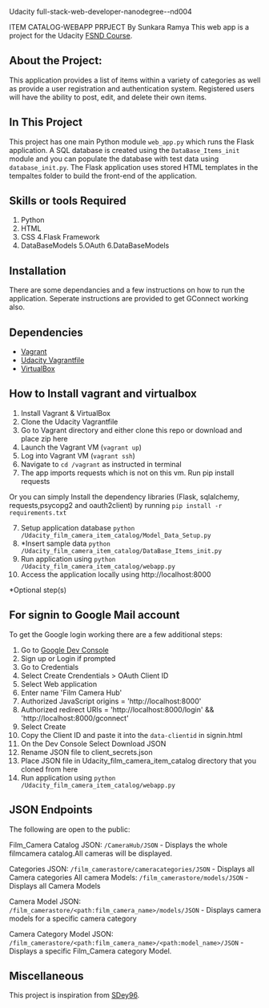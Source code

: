 Udacity  full-stack-web-developer-nanodegree--nd004

ITEM CATALOG-WEBAPP PRPJECT
By Sunkara Ramya
This web app is a project for the Udacity [FSND Course](https://www.udacity.com/course/full-stack-web-developer-nanodegree--nd004).

## About the Project:
This application provides a list of items within a variety of categories as well as provide a user registration and authentication system. Registered users will have the ability to post, edit, and delete their own items.


## In This Project
This project has one main Python module `web_app.py` which runs the Flask application. A SQL database is created using the `DataBase_Items_init` module and you can populate the database with test data using `database_init.py`.
The Flask application uses stored HTML templates in the tempaltes folder to build the front-end of the application.

## Skills or tools Required
1. Python
2. HTML
3. CSS
4.Flask Framework
4. DataBaseModels
5.OAuth
6.DataBaseModels

## Installation
There are some dependancies and a few instructions on how to run the application.
Seperate instructions are provided to get GConnect working also.

## Dependencies
- [Vagrant](https://www.vagrantup.com/)
- [Udacity Vagrantfile](https://github.com/udacity/fullstack-nanodegree-vm)
- [VirtualBox](https://www.virtualbox.org/wiki/Downloads)



## How to Install vagrant and virtualbox
1. Install Vagrant & VirtualBox
2. Clone the Udacity Vagrantfile
3. Go to Vagrant directory and either clone this repo or download and place zip here
3. Launch the Vagrant VM (`vagrant up`)
4. Log into Vagrant VM (`vagrant ssh`)
5. Navigate to `cd /vagrant` as instructed in terminal
6. The app imports requests which is not on this vm. Run pip install requests

Or you can simply Install the dependency libraries (Flask, sqlalchemy, requests,psycopg2 and oauth2client) by running 
`pip install -r requirements.txt`

7. Setup application database `python /Udacity_film_camera_item_catalog/Model_Data_Setup.py`
8. *Insert sample data `python /Udacity_film_camera_item_catalog/DataBase_Items_init.py`
9. Run application using `python /Udacity_film_camera_item_catalog/webapp.py`
10. Access the application locally using http://localhost:8000

*Optional step(s)

## For signin to Google Mail account
To get the Google login working there are a few additional steps:

1. Go to [Google Dev Console](https://console.developers.google.com)
2. Sign up or Login if prompted
3. Go to Credentials
4. Select Create Crendentials > OAuth Client ID
5. Select Web application
6. Enter name 'Film Camera Hub'
7. Authorized JavaScript origins = 'http://localhost:8000'
8. Authorized redirect URIs = 'http://localhost:8000/login' && 'http://localhost:8000/gconnect'
9. Select Create
10. Copy the Client ID and paste it into the `data-clientid` in signin.html
11. On the Dev Console Select Download JSON
12. Rename JSON file to client_secrets.json
13. Place JSON file in Udacity_film_camera_item_catalog directory that you cloned from here
14. Run application using `python /Udacity_film_camera_item_catalog/webapp.py`

## JSON Endpoints
The following are open to the public:

Film_Camera Catalog JSON: `/CameraHub/JSON`
    - Displays the whole filmcamera  catalog.All cameras will be displayed.

 Categories JSON: `/film_camerastore/cameracategories/JSON`
    - Displays all Camera categories
All camera Models: `/film_camerastore/models/JSON`
	- Displays all Camera Models

Camera Model JSON: `/film_camerastore/<path:film_camera_name>/models/JSON`
    - Displays camera models for a specific camera category

Camera Category Model JSON: `/film_camerastore/<path:film_camera_name>/<path:model_name>/JSON`
    - Displays a specific Film_Camera category Model.

## Miscellaneous

This project is inspiration from [SDey96](https://github.com/SDey96/Udacity-Item-Catalog-Project).

